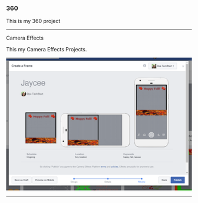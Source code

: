 ### 360

This is my 360 project

<script src="//360.vizor.io/scripts/embed.js" data-vizorurl="https://360.vizor.io/embed/v/wrpjw" ></script>

***

Camera Effects

This my Camera Effects Projects. 

![Jaycee](https://github.com/JayceeGreen/JayceeGreen.github.io/blob/master/Jaycee.PNG?raw=true "Optional Title")

***

